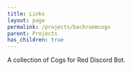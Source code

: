 ```yaml
---
title: Links
layout: page
permalink: /projects/backroomcogs
parent: Projects
has_children: true
---
```



A collection of Cogs for Red Discord Bot.
